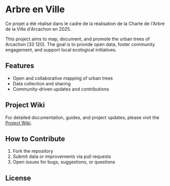 # Arbre en Ville
Ce projet a été réalisé dans le cadre de la réalisation de la Charte de l'Arbre de la Ville d'Arcachon en 2025.

This project aims to map, document, and promote the urban trees of Arcachon (33 120). The goal is to provide open data, foster community engagement, and support local ecological initiatives.

## Features

- Open and collaborative mapping of urban trees
- Data collection and sharing
- Community-driven updates and contributions

## Project Wiki

For detailed documentation, guides, and project updates, please visit the [Project Wiki](../../wiki).

## How to Contribute

1. Fork the repository
2. Submit data or improvements via pull requests
3. Open issues for bugs, suggestions, or questions

## License
